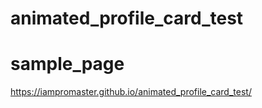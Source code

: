 # animated_profile_card_test
# sample_page
https://iampromaster.github.io/animated_profile_card_test/
